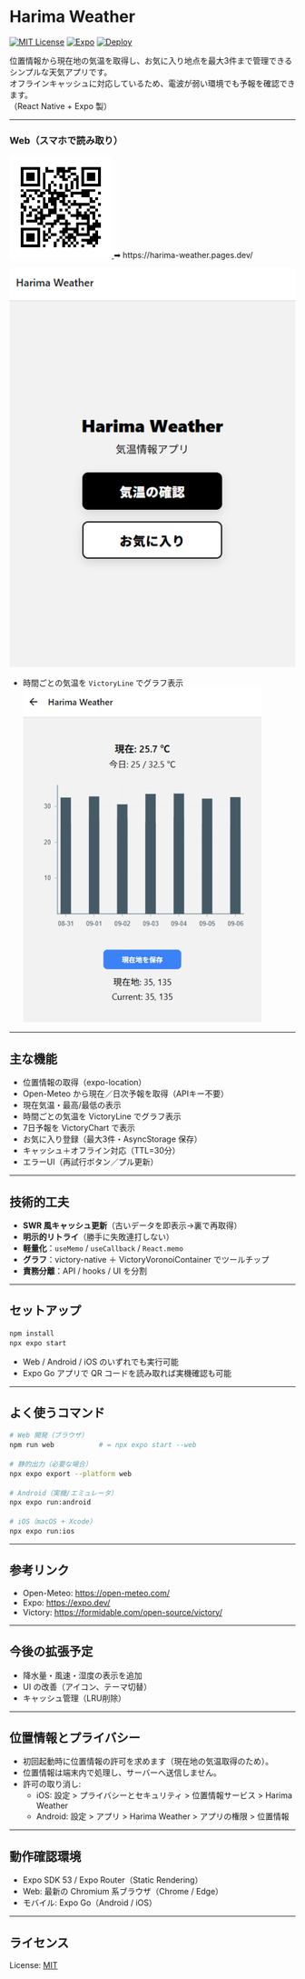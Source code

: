 # Harima Weather

[![MIT License](https://img.shields.io/badge/License-MIT-green.svg)](./LICENSE)
[![Expo](https://img.shields.io/badge/Expo-53-blue)](https://expo.dev/)
[![Deploy](https://img.shields.io/badge/Deploy-Cloudflare%20Pages-F38020?logo=cloudflare&logoColor=white)](https://harima-weather.pages.dev/)

位置情報から現在地の気温を取得し、お気に入り地点を最大3件まで管理できるシンプルな天気アプリです。  
オフラインキャッシュに対応しているため、電波が弱い環境でも予報を確認できます。  
（React Native + Expo 製）

---

### Web（スマホで読み取り）

<a href="https://harima-weather.pages.dev/" target="_blank">
  <img src="./docs/qr-web.png" width="180" alt="WebデモQR" />
</a>  
➡︎ https://harima-weather.pages.dev/

<p align="center">
  <img src="./docs/index.png" width="720" alt="Harima Weather - ホーム画面" />
</p>

- 時間ごとの気温を `VictoryLine` でグラフ表示  
  <img src="./docs/today.png" width="420" alt="日付ごとの気温グラフ" />

---

## 主な機能

- 位置情報の取得（expo-location）
- Open-Meteo から現在／日次予報を取得（APIキー不要）
- 現在気温・最高/最低の表示
- 時間ごとの気温を VictoryLine でグラフ表示
- 7日予報を VictoryChart で表示
- お気に入り登録（最大3件・AsyncStorage 保存）
- キャッシュ＋オフライン対応（TTL=30分）
- エラーUI（再試行ボタン／プル更新）

---

## 技術的工夫

- **SWR 風キャッシュ更新**（古いデータを即表示→裏で再取得）
- **明示的リトライ**（勝手に失敗連打しない）
- **軽量化**：`useMemo` / `useCallback` / `React.memo`
- **グラフ**：victory-native ＋ VictoryVoronoiContainer でツールチップ
- **責務分離**：API / hooks / UI を分割

---

## セットアップ

```bash
npm install
npx expo start
```

- Web / Android / iOS のいずれでも実行可能
- Expo Go アプリで QR コードを読み取れば実機確認も可能

---

## よく使うコマンド

```bash
# Web 開発（ブラウザ）
npm run web           # = npx expo start --web

# 静的出力（必要な場合）
npx expo export --platform web

# Android（実機/エミュレータ）
npx expo run:android

# iOS（macOS + Xcode）
npx expo run:ios
```

---

## 参考リンク

- Open-Meteo: https://open-meteo.com/
- Expo: https://expo.dev/
- Victory: https://formidable.com/open-source/victory/

---

## 今後の拡張予定

- 降水量・風速・湿度の表示を追加
- UI の改善（アイコン、テーマ切替）
- キャッシュ管理（LRU削除）

---

## 位置情報とプライバシー

- 初回起動時に位置情報の許可を求めます（現在地の気温取得のため）。
- 位置情報は端末内で処理し、サーバーへ送信しません。
- 許可の取り消し:
  - iOS: 設定 > プライバシーとセキュリティ > 位置情報サービス > Harima Weather
  - Android: 設定 > アプリ > Harima Weather > アプリの権限 > 位置情報

---

## 動作確認環境

- Expo SDK 53 / Expo Router（Static Rendering）
- Web: 最新の Chromium 系ブラウザ（Chrome / Edge）
- モバイル: Expo Go（Android / iOS）

---

## ライセンス

License: [MIT](./LICENSE)
